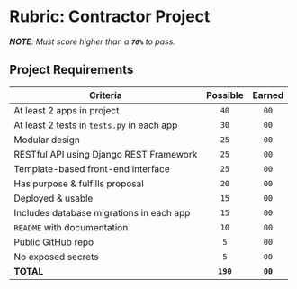 # Rubric: Contractor Project

_**NOTE**: Must score higher than a **`70%`** to pass._

## Project Requirements

| Criteria                                              | Possible   | Earned   |
| ----------------------------------------------------- | :--------: | :------: |
| At least 2 apps in project                            | `40`       | `00`     |
| At least 2 tests in `tests.py` in each app            | `30`       | `00`     |
| Modular design                                        | `25`       | `00`     |
| RESTful API using Django REST Framework               | `25`       | `00`     |
| Template-based front-end interface                    | `25`       | `00`     |
| Has purpose & fulfills proposal                       | `20`       | `00`     |
| Deployed & usable                                     | `15`       | `00`     |
| Includes database migrations in each app              | `15`       | `00`     |
| `README` with documentation                           | `10`       | `00`     |
| Public GitHub repo                                    | `5`        | `00`     |
| No exposed secrets                                    | `5`        | `00`     |
| **TOTAL**                                             | **`190`**  | **`00`** |
